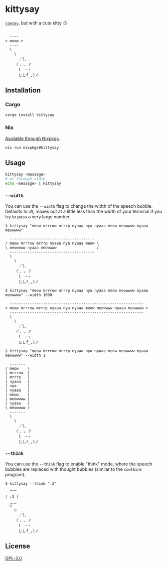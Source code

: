 # kittysay

[`cowsay`](https://en.wikipedia.org/wiki/Cowsay), but with a cute kitty :3

```

  ----
< meow >
  ----
  \
    \
      ／l、
    （ﾟ､ ｡ ７
      l  ~ヽ
      じしf_,)ノ

```

## Installation

### Cargo

```sh
cargo install kittysay
```

### Nix

[Available through Nixpkgs](https://nixpkgs.dev/kittysay).

```
nix run nixpkgs#kittysay
```

## Usage

```sh
kittysay <message>
# or through stdin
echo <message> | kittysay
```

### `--width`

You can use the `--width` flag to change the width of the speech bubble. Defaults to `45`, maxes out at a little less than the width of your terminal if you try to pass a very large number.

```
$ kittysay "meow mrrrow mrrrp nyaaa nya nyaaa meow meowwww nyaaa meowwww"

  --------------------------------------
/ meow mrrrow mrrrp nyaaa nya nyaaa meow \
\ meowwww nyaaa meowwww                  /
  --------------------------------------
  \
    \
      ／l、
    （ﾟ､ ｡ ７
      l  ~ヽ
      じしf_,)ノ
```

```
$ kittysay "meow mrrrow mrrrp nyaaa nya nyaaa meow meowwww nyaaa meowwww" --width 1000

  ------------------------------------------------------------
< meow mrrrow mrrrp nyaaa nya nyaaa meow meowwww nyaaa meowwww >
  ------------------------------------------------------------
  \
    \
      ／l、
    （ﾟ､ ｡ ７
      l  ~ヽ
      じしf_,)ノ

```

```
$ kittysay "meow mrrrow mrrrp nyaaa nya nyaaa meow meowwww nyaaa meowwww" --width 1

  -------
/ meow    \
| mrrrow  |
| mrrrp   |
| nyaaa   |
| nya     |
| nyaaa   |
| meow    |
| meowwww |
| nyaaa   |
\ meowwww /
  -------
  \
    \
      ／l、
    （ﾟ､ ｡ ７
      l  ~ヽ
      じしf_,)ノ

```

### `--think`

You can use the `--think` flag to enable "think" mode, where the speech bubbles are replaced with thought bubbles (similar to the `cowthink` program).

```
$ kittysay --think ":3"

  ⏜⏜
( :3 )
  ⏝⏝
  ○
    ○
      ／l、
    （ﾟ､ ｡ ７
      l  ~ヽ
      じしf_,)ノ

```

## License

[GPL-3.0](LICENSE)
